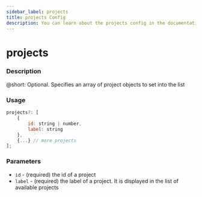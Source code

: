 ```yaml
---
sidebar_label: projects
title: projects Config
description: You can learn about the projects config in the documentation of the DHTMLX JavaScript To Do List library. Browse developer guides and API reference, try out code examples and live demos, and download a free 30-day evaluation version of DHTMLX To Do List.
---
```


# projects

### Description

@short: Optional. Specifies an array of project objects to set into the list

### Usage

~~~js
projects?: [
    {
        id: string | number,
        label: string
    },
    {...} // more projects
];
~~~

### Parameters

- `id` - (required) the id of a project
- `label` - (required) the label of a project. It is displayed in the list of available projects